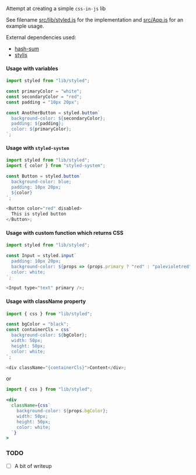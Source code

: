 Attempt at creating a simple `css-in-js` lib

See filename [src/lib/styled.js](https://github.com/swapnilmishra/css-in-js/blob/master/src/lib/styled.js) for the implementation and [src/App.js](https://github.com/swapnilmishra/css-in-js/blob/master/src/App.js) for an example usage.

External dependencies used:

- [hash-sum](https://www.npmjs.com/package/hash-sum)
- [stylis](https://www.npmjs.com/package/stylis)

#### Usage with variables

```js
import styled from "lib/styled";

const primaryColor = "white";
const secondaryColor = "red";
const padding = "10px 20px";

const AnotherButton = styled.button`
  background-color: ${secondaryColor};
  padding: ${padding};
  color: ${primaryColor};
`;
```

#### Usage with `styled-system`

```js
import styled from "lib/styled";
import { color } from "styled-system";

const Button = styled.button`
  background-color: blue;
  padding: 10px 20px;
  ${color}
`;

<Button color="red" disabled>
  This is styled button
</Button>;
```

#### Usage with custom function which returns CSS

```js
import styled from "lib/styled";

const Input = styled.input`
  padding: 10px 20px;
  background-color: ${props => (props.primary ? "red" : "palevioletred")};
  color: white;
`;

<Input type="text" primary />;
```

#### Usage with className property

```js
import { css } from "lib/styled";

const bgColor = "black";
const containerCls = css`
  background-color: ${bgColor};
  width: 50px;
  height: 50px;
  color: white;
`;

<div className="{containerCls}">Content</div>;
```

or

```jsx
import { css } from "lib/styled";

<div
  className={css`
    background-color: ${props.bgColor};
    width: 50px;
    height: 50px;
    color: white;
  `}
>
```

### TODO

- [ ] A bit of writeup
